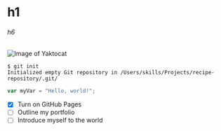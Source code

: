 # h1
###### h6
![Image of Yaktocat](https://octodex.github.com/images/yaktocat.png)

```
$ git init
Initialized empty Git repository in /Users/skills/Projects/recipe-repository/.git/
```

```javascript
var myVar = "Hello, world!";
```
- [x] Turn on GitHub Pages
- [ ] Outline my portfolio
- [ ] Introduce myself to the world
